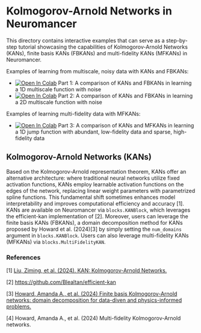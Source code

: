 # Kolmogorov-Arnold Networks in Neuromancer

This directory contains interactive examples that can serve as a step-by-step tutorial 
showcasing the capabilities of Kolmogorov-Arnold Networks (KANs), finite basis KANs (FBKANs) and multi-fidelity KANs (MFKANs) in Neuromancer.

Examples of learning from multiscale, noisy data with KANs and FBKANs:
+ <a target="_blank" href="https://colab.research.google.com/github/pnnl/neuromancer/blob/feature/fbkans/examples/KANs/p1_fbkan_vs_kan_noise_data_1d.ipynb"><img src="https://colab.research.google.com/assets/colab-badge.svg" alt="Open In Colab"/></a> Part 1: A comparison of KANs and FBKANs in learning a 1D multiscale function with noise
+ <a target="_blank" href="https://colab.research.google.com/github/pnnl/neuromancer/blob/feature/fbkans/examples/KANs/p2_fbkan_vs_kan_noise_data_2d.ipynb"><img src="https://colab.research.google.com/assets/colab-badge.svg" alt="Open In Colab"/></a> Part 2: A comparison of KANs and FBKANs in learning a 2D multiscale function with noise

Examples of learning multi-fidelity data with MFKANs:
+ <a target="_blank" href="https://colab.research.google.com/github/pnnl/neuromancer/blob/feature/mfkans/examples/KANs/p3_mfkan_example_1d.ipynb"><img src="https://colab.research.google.com/assets/colab-badge.svg" alt="Open In Colab"/></a> Part 3: A comparison of KANs and MFKANs in learning a 1D jump function with abundant, low-fidelity data and sparse, high-fidelity data


## Kolmogorov-Arnold Networks (KANs)
Based on the Kolmogorov-Arnold representation theorem, KANs offer an alternative architecture: where traditional neural networks utilize fixed activation functions, KANs employ learnable activation functions on the edges of the network, replacing linear weight parameters with parametrized spline functions. This fundamental shift sometimes enhances model interpretability and improves computational efficiency and accuracy [1]. KANs are available on Neuromancer via `blocks.KANBlock`, which leverages the efficient-kan implementation of [2]. Moreover, users can leverage the finite basis KANs (FBKANs), a domain decomposition method for KANs proposed by Howard et al. (2024)[3] by simply setting the `num_domains` argument in `blocks.KANBlock`. Users can also leverage multi-fidelity KANs (MFKANs) via `blocks.MultiFidelityKAN`.

### References

[1] [Liu, Ziming, et al. (2024). KAN: Kolmogorov-Arnold Networks.](https://arxiv.org/abs/2404.19756)

[2] https://github.com/Blealtan/efficient-kan

[3] [Howard, Amanda A., et al. (2024) Finite basis Kolmogorov-Arnold networks: domain decomposition for data-diven and physics-informed problems.](https://arxiv.org/abs/2406.19662)

[4] Howard, Amanda A., et al. (2024) Multi-fidelity Kolmogorov-Arnold networks.
